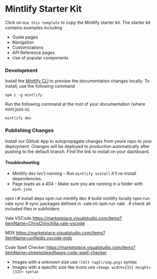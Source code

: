 # Mintlify Starter Kit

Click on `Use this template` to copy the Mintlify starter kit. The starter kit contains examples including

- Guide pages
- Navigation
- Customizations
- API Reference pages
- Use of popular components

### Development

Install the [Mintlify CLI](https://www.npmjs.com/package/mintlify) to preview the documentation changes locally. To install, use the following command

```
npm i -g mintlify
```

Run the following command at the root of your documentation (where mint.json is)

```
mintlify dev
```

### Publishing Changes

Install our Github App to autopropagate changes from youre repo to your deployment. Changes will be deployed to production automatically after pushing to the default branch. Find the link to install on your dashboard. 

#### Troubleshooting

- Mintlify dev isn't running - Run `mintlify install` it'll re-install dependencies.
- Page loads as a 404 - Make sure you are running in a folder with `mint.json`

npm i # install deps
npm run mintlify dev # build mintlify locally
npm run vale sync # sync packages defined in .vale.ini
npm run vale . # check all included files in subfolders

Vale VSCode
https://marketplace.visualstudio.com/items?itemName=ChrisChinchilla.vale-vscode

MDX
https://marketplace.visualstudio.com/items?itemName=unifiedjs.vscode-mdx

Code Spell Checker
https://marketplace.visualstudio.com/items?itemName=streetsidesoftware.code-spell-checker

- Images with a unknown size use `![Alt tag](/img.png)` syntax
- Images with a specific size like icons use `<Image width={32} height={32}> syntax`